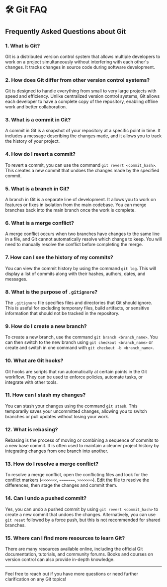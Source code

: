 # 🛠️ Git FAQ

## Frequently Asked Questions about Git

### 1. What is Git?
Git is a distributed version control system that allows multiple developers to work on a project simultaneously without interfering with each other's changes. It tracks changes in source code during software development.

### 2. How does Git differ from other version control systems?
Git is designed to handle everything from small to very large projects with speed and efficiency. Unlike centralized version control systems, Git allows each developer to have a complete copy of the repository, enabling offline work and better collaboration.

### 3. What is a commit in Git?
A commit in Git is a snapshot of your repository at a specific point in time. It includes a message describing the changes made, and it allows you to track the history of your project.

### 4. How do I revert a commit?
To revert a commit, you can use the command `git revert <commit_hash>`. This creates a new commit that undoes the changes made by the specified commit.

### 5. What is a branch in Git?
A branch in Git is a separate line of development. It allows you to work on features or fixes in isolation from the main codebase. You can merge branches back into the main branch once the work is complete.

### 6. What is a merge conflict?
A merge conflict occurs when two branches have changes to the same line in a file, and Git cannot automatically resolve which change to keep. You will need to manually resolve the conflict before completing the merge.

### 7. How can I see the history of my commits?
You can view the commit history by using the command `git log`. This will display a list of commits along with their hashes, authors, dates, and messages.

### 8. What is the purpose of `.gitignore`?
The `.gitignore` file specifies files and directories that Git should ignore. This is useful for excluding temporary files, build artifacts, or sensitive information that should not be tracked in the repository.

### 9. How do I create a new branch?
To create a new branch, use the command `git branch <branch_name>`. You can then switch to the new branch using `git checkout <branch_name>` or create and switch in one command with `git checkout -b <branch_name>`.

### 10. What are Git hooks?
Git hooks are scripts that run automatically at certain points in the Git workflow. They can be used to enforce policies, automate tasks, or integrate with other tools.

### 11. How can I stash my changes?
You can stash your changes using the command `git stash`. This temporarily saves your uncommitted changes, allowing you to switch branches or pull updates without losing your work.

### 12. What is rebasing?
Rebasing is the process of moving or combining a sequence of commits to a new base commit. It is often used to maintain a cleaner project history by integrating changes from one branch into another.

### 13. How do I resolve a merge conflict?
To resolve a merge conflict, open the conflicting files and look for the conflict markers (`<<<<<<<`, `=======`, `>>>>>>>`). Edit the file to resolve the differences, then stage the changes and commit them.

### 14. Can I undo a pushed commit?
Yes, you can undo a pushed commit by using `git revert <commit_hash>` to create a new commit that undoes the changes. Alternatively, you can use `git reset` followed by a force push, but this is not recommended for shared branches.

### 15. Where can I find more resources to learn Git?
There are many resources available online, including the official Git documentation, tutorials, and community forums. Books and courses on version control can also provide in-depth knowledge.

---

Feel free to reach out if you have more questions or need further clarification on any Git topics!
